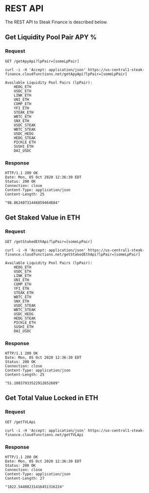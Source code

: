 # REST API

The REST API to Steak Finance is described below.

## Get Liquidity Pool Pair APY %

### Request

`GET /getApyApi?lpPair=[someLpPair]`

    curl -i -H 'Accept: application/json' https://us-central1-steak-finance.cloudfunctions.net/getApyApi?lpPair=[someLpPair]

    Available Liquidity Pool Pairs (lpPair):
        HEDG_ETH
        USDC_ETH
        LINK_ETH
        UNI_ETH
        COMP_ETH
        YFI_ETH
        STEAK_ETH
        WBTC_ETH
        SNX_ETH
        USDC_STEAK
        WBTC_STEAK
        USDC_HEDG
        HEDG_STEAK
        PICKLE_ETH
        SUSHI_ETH
        DAI_USDC

### Response

    HTTP/1.1 200 OK
    Date: Mon, 05 Oct 2020 12:36:30 EDT
    Status: 200 OK
    Connection: close
    Content-Type: application/json
    Content-Length: 25

    "98.06240731446859464684"

## Get Staked Value in ETH

### Request

`GET /getStakedEthApi?lpPair=[someLpPair]`

    curl -i -H 'Accept: application/json' https://us-central1-steak-finance.cloudfunctions.net/getStakedEthApi?lpPair=[someLpPair]

    Available Liquidity Pool Pairs (lpPair):
        HEDG_ETH
        USDC_ETH
        LINK_ETH
        UNI_ETH
        COMP_ETH
        YFI_ETH
        STEAK_ETH
        WBTC_ETH
        SNX_ETH
        USDC_STEAK
        WBTC_STEAK
        USDC_HEDG
        HEDG_STEAK
        PICKLE_ETH
        SUSHI_ETH
        DAI_USDC

### Response

    HTTP/1.1 200 OK
    Date: Mon, 05 Oct 2020 12:36:30 EDT
    Status: 200 OK
    Connection: close
    Content-Type: application/json
    Content-Length: 25

    "51.10837933522912652689"

## Get Total Value Locked in ETH

### Request

`GET /getTVLApi`

    curl -i -H 'Accept: application/json' https://us-central1-steak-finance.cloudfunctions.net/getTVLApi

### Response

    HTTP/1.1 200 OK
    Date: Mon, 05 Oct 2020 12:36:30 EDT
    Status: 200 OK
    Connection: close
    Content-Type: application/json
    Content-Length: 27

    "1022.54408231416451316224"
